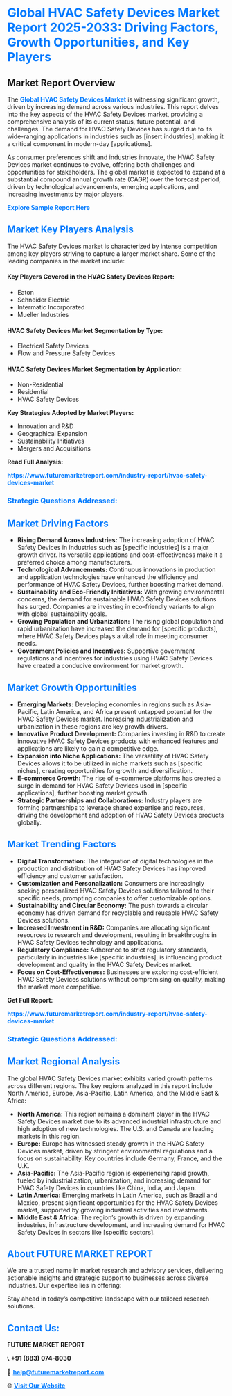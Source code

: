 <h1 style="color: #007BFF;">Global HVAC Safety Devices Market Report 2025-2033: Driving Factors, Growth Opportunities, and Key Players</h1>

<section id="overview">
<h2>Market Report Overview</h2>
<p>The <a href="https://www.futuremarketreport.com/industry-report/hvac-safety-devices-market" style="color: #007BFF; text-decoration: none;"><strong>Global HVAC Safety Devices Market</strong></a> is witnessing significant growth, driven by increasing demand across various industries. This report delves into the key aspects of the HVAC Safety Devices market, providing a comprehensive analysis of its current status, future potential, and challenges. The demand for HVAC Safety Devices has surged due to its wide-ranging applications in industries such as [insert industries], making it a critical component in modern-day [applications].</p>
<p>As consumer preferences shift and industries innovate, the HVAC Safety Devices market continues to evolve, offering both challenges and opportunities for stakeholders. The global market is expected to expand at a substantial compound annual growth rate (CAGR) over the forecast period, driven by technological advancements, emerging applications, and increasing investments by major players.</p>
</section>

<section id="overview">
<p><a href="https://www.futuremarketreport.com/request-sample/reportId=124395" style="color: #007BFF; text-decoration: none;"><strong>Explore Sample Report Here</strong></a></p>
</section>

<section id="key-players">
<h2 style="color: #007BFF;">Market Key Players Analysis</h2>
<p>The HVAC Safety Devices market is characterized by intense competition among key players striving to capture a larger market share. Some of the leading companies in the market include:</p>
<h4>Key Players Covered in the HVAC Safety Devices Report:</h4>
<ul><li>Eaton</li><li>Schneider Electric</li><li>Intermatic Incorporated</li><li>Mueller Industries</li></ul>
<h4>HVAC Safety Devices Market Segmentation by Type:</h4>
<ul><li>Electrical Safety Devices</li><li>Flow and Pressure Safety Devices</li></ul>

<h4>HVAC Safety Devices Market Segmentation by Application:</h4>
<ul><li>Non-Residential</li><li>Residential</li><li>HVAC Safety Devices</li></ul>
<p><strong>Key Strategies Adopted by Market Players:</strong></p>
<ul>
<li>Innovation and R&D</li>
<li>Geographical Expansion</li>
<li>Sustainability Initiatives</li>
<li>Mergers and Acquisitions</li>
</ul>
</section>

<section>
<p><strong>Read Full Analysis: </strong></p><a href="https://www.futuremarketreport.com/industry-report/hvac-safety-devices-market" style="color: #007BFF; text-decoration: none;"><strong>https://www.futuremarketreport.com/industry-report/hvac-safety-devices-market</strong></a>
<h3 style="color: #007BFF;">Strategic Questions Addressed:</h3>
</section>

<section id="driving-factors">
<h2 style="color: #007BFF;">Market Driving Factors</h2>
<ul>
<li><strong>Rising Demand Across Industries:</strong> The increasing adoption of HVAC Safety Devices in industries such as [specific industries] is a major growth driver. Its versatile applications and cost-effectiveness make it a preferred choice among manufacturers.</li>
<li><strong>Technological Advancements:</strong> Continuous innovations in production and application technologies have enhanced the efficiency and performance of HVAC Safety Devices, further boosting market demand.</li>
<li><strong>Sustainability and Eco-Friendly Initiatives:</strong> With growing environmental concerns, the demand for sustainable HVAC Safety Devices solutions has surged. Companies are investing in eco-friendly variants to align with global sustainability goals.</li>
<li><strong>Growing Population and Urbanization:</strong> The rising global population and rapid urbanization have increased the demand for [specific products], where HVAC Safety Devices plays a vital role in meeting consumer needs.</li>
<li><strong>Government Policies and Incentives:</strong> Supportive government regulations and incentives for industries using HVAC Safety Devices have created a conducive environment for market growth.</li>
</ul>
</section>

<section id="growth-opportunities">
<h2 style="color: #007BFF;">Market Growth Opportunities</h2>
<ul>
<li><strong>Emerging Markets:</strong> Developing economies in regions such as Asia-Pacific, Latin America, and Africa present untapped potential for the HVAC Safety Devices market. Increasing industrialization and urbanization in these regions are key growth drivers.</li>
<li><strong>Innovative Product Development:</strong> Companies investing in R&D to create innovative HVAC Safety Devices products with enhanced features and applications are likely to gain a competitive edge.</li>
<li><strong>Expansion into Niche Applications:</strong> The versatility of HVAC Safety Devices allows it to be utilized in niche markets such as [specific niches], creating opportunities for growth and diversification.</li>
<li><strong>E-commerce Growth:</strong> The rise of e-commerce platforms has created a surge in demand for HVAC Safety Devices used in [specific applications], further boosting market growth.</li>
<li><strong>Strategic Partnerships and Collaborations:</strong> Industry players are forming partnerships to leverage shared expertise and resources, driving the development and adoption of HVAC Safety Devices products globally.</li>
</ul>
</section>

<section id="trending-factors">
<h2 style="color: #007BFF;">Market Trending Factors</h2>
<ul>
<li><strong>Digital Transformation:</strong> The integration of digital technologies in the production and distribution of HVAC Safety Devices has improved efficiency and customer satisfaction.</li>
<li><strong>Customization and Personalization:</strong> Consumers are increasingly seeking personalized HVAC Safety Devices solutions tailored to their specific needs, prompting companies to offer customizable options.</li>
<li><strong>Sustainability and Circular Economy:</strong> The push towards a circular economy has driven demand for recyclable and reusable HVAC Safety Devices solutions.</li>
<li><strong>Increased Investment in R&D:</strong> Companies are allocating significant resources to research and development, resulting in breakthroughs in HVAC Safety Devices technology and applications.</li>
<li><strong>Regulatory Compliance:</strong> Adherence to strict regulatory standards, particularly in industries like [specific industries], is influencing product development and quality in the HVAC Safety Devices market.</li>
<li><strong>Focus on Cost-Effectiveness:</strong> Businesses are exploring cost-efficient HVAC Safety Devices solutions without compromising on quality, making the market more competitive.</li>
</ul>
</section>

<section>
<p><strong>Get Full Report: </strong></p><a href="https://www.futuremarketreport.com/industry-report/hvac-safety-devices-market" style="color: #007BFF; text-decoration: none;"><strong>https://www.futuremarketreport.com/industry-report/hvac-safety-devices-market</strong></a>
<h3 style="color: #007BFF;">Strategic Questions Addressed:</h3>
</section>


<section id="regional-analysis">
<h2 style="color: #007BFF;">Market Regional Analysis</h2>
<p>The global HVAC Safety Devices market exhibits varied growth patterns across different regions. The key regions analyzed in this report include North America, Europe, Asia-Pacific, Latin America, and the Middle East & Africa:</p>
<ul>
<li><strong>North America:</strong> This region remains a dominant player in the HVAC Safety Devices market due to its advanced industrial infrastructure and high adoption of new technologies. The U.S. and Canada are leading markets in this region.</li>
<li><strong>Europe:</strong> Europe has witnessed steady growth in the HVAC Safety Devices market, driven by stringent environmental regulations and a focus on sustainability. Key countries include Germany, France, and the U.K.</li>
<li><strong>Asia-Pacific:</strong> The Asia-Pacific region is experiencing rapid growth, fueled by industrialization, urbanization, and increasing demand for HVAC Safety Devices in countries like China, India, and Japan.</li>
<li><strong>Latin America:</strong> Emerging markets in Latin America, such as Brazil and Mexico, present significant opportunities for the HVAC Safety Devices market, supported by growing industrial activities and investments.</li>
<li><strong>Middle East & Africa:</strong> The region’s growth is driven by expanding industries, infrastructure development, and increasing demand for HVAC Safety Devices in sectors like [specific sectors].</li>
</ul>
</section>

<footer>
<h2 style="color: #007BFF;">About FUTURE MARKET REPORT</h2>
<p>We are a trusted name in market research and advisory services, delivering actionable insights and strategic support to businesses across diverse industries. Our expertise lies in offering:</p>

<p>Stay ahead in today’s competitive landscape with our tailored research solutions.</p>

<h2 style="color: #007BFF;">Contact Us:</h2>
<p><strong>FUTURE MARKET REPORT</strong></p>
<p>📞 <strong>+91 (883) 074-8030</strong></p>
<p>📧 <strong><a href="mailto:help@futuremarketreport.com" style="color: #007BFF;">help@futuremarketreport.com</a></strong></p>
<p>🌐 <strong><a href="https://www.futuremarketreport.com/" style="color: #007BFF;">Visit Our Website</a></strong></p>
</footer>